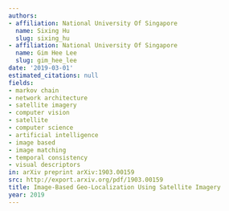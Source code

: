 ```yaml
---
authors:
- affiliation: National University Of Singapore
  name: Sixing Hu
  slug: sixing_hu
- affiliation: National University Of Singapore
  name: Gim Hee Lee
  slug: gim_hee_lee
date: '2019-03-01'
estimated_citations: null
fields:
- markov chain
- network architecture
- satellite imagery
- computer vision
- satellite
- computer science
- artificial intelligence
- image based
- image matching
- temporal consistency
- visual descriptors
in: arXiv preprint arXiv:1903.00159
src: http://export.arxiv.org/pdf/1903.00159
title: Image-Based Geo-Localization Using Satellite Imagery
year: 2019
---
```

